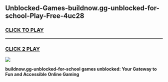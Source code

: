 
## Unblocked-Games-buildnow.gg-unblocked-for-school-Play-Free-4uc28
<h3>
<a href="https://premium76.site?title=buildnow.gg-unblocked-for-school&ref=19M">CLICK TO PLAY</a></h3>
<hr>

<h3>
<a href="https://premium76.site?title=buildnow.gg-unblocked-for-school&ref=19M">CLICK 2 PLAY</a>
  
</h3>

<a href="https://premium76.site?title=buildnow.gg-unblocked-for-school&ref=19M"><img src="https://clearcache.store/games.png"></a>


**buildnow.gg-unblocked-for-school games unblocked: Your Gateway to Fun and Accessible Online Gaming**
